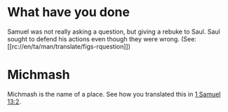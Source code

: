 # What have you done

Samuel was not really asking a question, but giving a rebuke to Saul. Saul sought to defend his actions even though they were wrong. (See: [[rc://en/ta/man/translate/figs-rquestion]])

# Michmash

Michmash is the name of a place. See how you translated this in [1 Samuel 13:2](../13/02.md).

